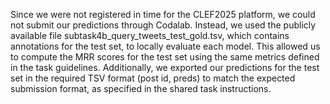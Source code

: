 Since we were not registered in time for the CLEF2025 platform, we could not submit our predictions through
Codalab. Instead, we used the publicly available file subtask4b_query_tweets_test_gold.tsv, which contains
annotations for the test set, to locally evaluate each model. This allowed us to compute the MRR scores for the test
set using the same metrics defined in the task guidelines.
Additionally, we exported our predictions for the test set in the required TSV format (post id, preds) to match the
expected submission format, as specified in the shared task instructions.
